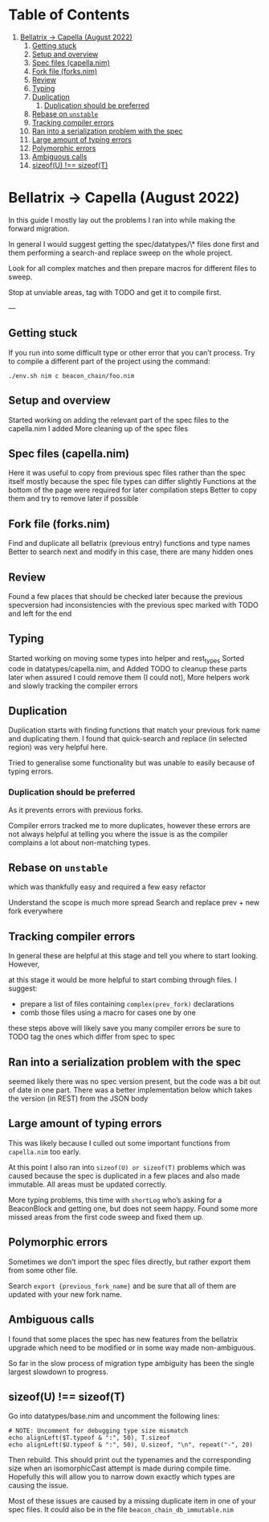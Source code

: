 
# Table of Contents

1.  [Bellatrix -> Capella (August 2022)](#org11abd63)
    1.  [Getting stuck](#orgb751fa6)
    2.  [Setup and overview](#org9d62310)
    3.  [Spec files (capella.nim)](#org41b7d98)
    4.  [Fork file (forks.nim)](#org73fa67a)
    5.  [Review](#org20cf005)
    6.  [Typing](#org6b1d016)
    7.  [Duplication](#orgc3d7a1d)
        1.  [Duplication should be preferred](#orgb9e257d)
    8.  [Rebase on `unstable`](#org613acb7)
    9.  [Tracking compiler errors](#orgf87b634)
    10. [Ran into a serialization problem with the spec](#orgb77b6d5)
    11. [Large amount of typing errors](#org9108b4c)
    12. [Polymorphic errors](#org4b62395)
    13. [Ambiguous calls](#org53b0c3a)
    14. [sizeof(U) !== sizeof(T)](#org6973085)



<a id="org11abd63"></a>

# Bellatrix -> Capella (August 2022)

In this guide I mostly lay out the problems I ran into
while making the forward migration.

In general I would suggest getting the spec/datatypes/\\\* files
done first and them performing a search-and replace sweep on the
whole project.

Look for all complex matches and then prepare macros for different
files to sweep.

Stop at unviable areas, tag with TODO and get it to compile first.

&#x2014;


<a id="orgb751fa6"></a>

## Getting stuck

If you run into some difficult type or other error that you can&rsquo;t process.
Try to compile a different part of the project using the command:

`./env.sh nim c beacon_chain/foo.nim`


<a id="org9d62310"></a>

## Setup and overview

Started working on adding the relevant part of the spec files to the capella.nim I added
More cleaning up of the spec files


<a id="org41b7d98"></a>

## Spec files (capella.nim)

Here it was useful to copy from previous spec files rather than the spec itself
mostly because the spec file types can differ slightly
Functions at the bottom of the page were required for later compilation steps
Better to copy them and try to remove later if possible


<a id="org73fa67a"></a>

## Fork file (forks.nim)

Find and duplicate all bellatrix (previous entry) functions and type names
Better to search next and modify in this case, there are many hidden ones


<a id="org20cf005"></a>

## Review

Found a few places that should be checked later because the previous
specversion had inconsistencies with the previous spec
marked with TODO and left for the end


<a id="org6b1d016"></a>

## Typing

Started working on moving some types into helper and rest<sub>types</sub>
Sorted code in datatypes/capella.nim, and Added TODO to cleanup
these parts later when assured I could remove them (I could not),
More helpers work and slowly tracking the compiler errors


<a id="orgc3d7a1d"></a>

## Duplication

Duplication starts with finding functions that match your
previous fork name and duplicating them. I found that
quick-search and replace (in selected region) was very
helpful here.

Tried to generalise some functionality but was unable to
easily because of typing errors.


<a id="orgb9e257d"></a>

### Duplication should be preferred

As it prevents errors with previous forks.

Compiler errors tracked me to more duplicates, however these
errors are not always helpful at telling you where the issue
is as the compiler complains a lot about non-matching types.


<a id="org613acb7"></a>

## Rebase on `unstable`

which was thankfully easy and required a few easy refactor

Understand the scope is much more spread
Search and replace prev + new fork everywhere


<a id="orgf87b634"></a>

## Tracking compiler errors

In general these are helpful at this stage and tell you where
to start looking. However,

at this stage it would be more helpful to
start combing through files. I suggest:

-   prepare a list of files containing `complex(prev_fork)` declarations
-   comb those files using a macro for cases one by one

these steps above will likely save you many compiler errors
be sure to TODO tag the ones which differ from spec to spec


<a id="orgb77b6d5"></a>

## Ran into a serialization problem with the spec

seemed likely there was no spec version present,
but the code was a bit out of date in one part.
There was a better implementation below which
takes the version (in REST) from the JSON body


<a id="org9108b4c"></a>

## Large amount of typing errors

This was likely because I culled out some
important functions from `capella.nim` too early.

At this point I also ran into `sizeof(U) or sizeof(T)` problems
which was caused because the spec is duplicated in a few places
and also made immutable. All areas must be updated correctly.

More typing problems, this time with `shortLog` who&rsquo;s asking
for a BeaconBlock and getting one, but does not seem happy.
Found some more missed areas from the first code sweep and fixed
them up.


<a id="org4b62395"></a>

## Polymorphic errors

Sometimes we don&rsquo;t import the spec files directly, but rather export
them from some other file.

Search `export {previous_fork_name}` and be sure that all of them are
updated with your new fork name.


<a id="org53b0c3a"></a>

## Ambiguous calls

I found that some places the spec has new features from the bellatrix
upgrade which need to be modified or in some way made non-ambiguous.

So far in the slow process of migration type ambiguity has been the single
largest slowdown to progress.


<a id="org6973085"></a>

## sizeof(U) !== sizeof(T)

Go into datatypes/base.nim and uncomment the following lines:

    # NOTE: Uncomment for debugging type size mismatch
    echo alignLeft($T.typeof & ":", 50), T.sizeof
    echo alignLeft($U.typeof & ":", 50), U.sizeof, "\n", repeat("-", 20)

Then rebuild. This should print out the typenames and the corresponding
size when an isomorphicCast attempt is made during compile time.
Hopefully this will allow you to narrow down exactly which types are
causing the issue.

Most of these issues are caused by a missing duplicate item in one of your spec
files. It could also be in the file `beacon_chain_db_immutable.nim`

